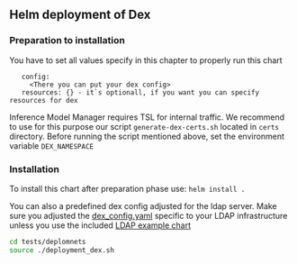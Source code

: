 ## Helm deployment of Dex

### Preparation to installation

You have to set all values specify in this chapter to properly run this chart
```issuer: "none" - issuer must be the same like in dex config
   config:
     <There you can put your dex config>
   resources: {} - it`s optionall, if you want you can specify resources for dex
```

Inference Model Manager requires TSL for internal traffic. We recommend to use for this purpose our script ```generate-dex-certs.sh``` located in ```certs``` directory.
Before running the script mentioned above, set the environment variable ```DEX_NAMESPACE```


### Installation

To install this chart after preparation phase use:
```helm install .```

You can also a predefined dex config adjusted for the ldap server. Make sure you adjusted the 
[dex_config.yaml](../../tests/deployment/dex_config.yaml) specific to your LDAP infrastructure unless you use the included
[LDAP example chart](../../tests/deployment/ldap)

```bash
cd tests/deplomnets
source ./deployment_dex.sh
```

